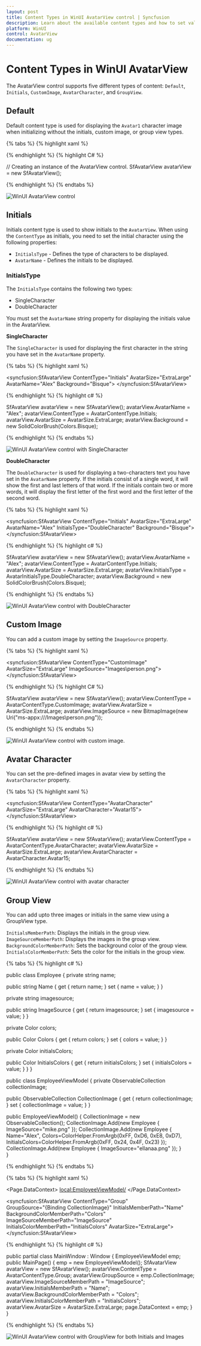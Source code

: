 ```yaml
---
layout: post 
title: Content Types in WinUI AvatarView control | Syncfusion
description: Learn about the available content types and how to set values for them in the WinUI AvatarView control.
platform: WinUI
control: AvatarView
documentation: ug
---
```


# Content Types in WinUI AvatarView

The AvatarView control supports five different types of content: `Default`, `Initials`, `CustomImage`, `AvatarCharacter`, and `GroupView`.

## Default

Default content type is used for displaying the `Avatar1` character image when initializing without the initials, custom image, or group view types.

{% tabs %}
{% highlight xaml %}

<Grid>
<syncfusion:SfAvatarView />
</Grid>

{% endhighlight %} 
{% highlight C# %}

// Creating an instance of the AvatarView control.
SfAvatarView avatarView = new SfAvatarView();
           
{% endhighlight %}
{% endtabs %}

![WinUI AvatarView control](avatarview_images/winui_avatarview.png)

## Initials 

Initials content type is used to show initials to the `AvatarView`. When using the `ContentType` as initials, you need to set the initial character using the following properties:

* `InitialsType` - Defines the type of characters to be displayed.  
* `AvatarName` - Defines the initials to be displayed.

### InitialsType

The `InitialsType` contains the following two types:

* SingleCharacter
* DoubleCharacter

You must set the `AvatarName` string property for displaying the initials value in the AvatarView.

**SingleCharacter**

The `SingleCharacter` is used for displaying the first character in the string you have set in the `AvatarName` property.

{% tabs %}
{% highlight xaml %}

<syncfusion:SfAvatarView ContentType="Initials"
                         AvatarSize="ExtraLarge"
                         AvatarName="Alex"
                         Background="Bisque">
</syncfusion:SfAvatarView>

{% endhighlight %}
{% highlight c# %}
             
SfAvatarView avatarView = new SfAvatarView();
avatarView.AvatarName = "Alex";
avatarView.ContentType = AvatarContentType.Initials;
avatarView.AvatarSize = AvatarSize.ExtraLarge;
avatarView.Background = new SolidColorBrush(Colors.Bisque);

{% endhighlight %}
{% endtabs %}

![WinUI AvatarView control with SingleCharacter](avatarview_images/winui_initials_avatarview.png)

**DoubleCharacter**

The `DoubleCharacter` is used for displaying a two-characters text you have set in the `AvatarName` property. If the initials consist of a single word, it will show the first and last letters of that word. If the initials contain two or more words, it will display the first letter of the first word and the first letter of the second word.

{% tabs %}
{% highlight xaml %}

<syncfusion:SfAvatarView ContentType="Initials"
                         AvatarSize="ExtraLarge"
                         AvatarName="Alex"
                         InitialsType="DoubleCharacter"
                         Background="Bisque">
</syncfusion:SfAvatarView>

{% endhighlight %}
{% highlight c# %}
          
SfAvatarView avatarView = new SfAvatarView();
avatarView.AvatarName = "Alex";
avatarView.ContentType = AvatarContentType.Initials;
avatarView.AvatarSize = AvatarSize.ExtraLarge;
avatarView.InitialsType = AvatarInitialsType.DoubleCharacter;
avatarView.Background = new SolidColorBrush(Colors.Bisque);

{% endhighlight %}
{% endtabs %}

![WinUI AvatarView control with DoubleCharacter](avatarview_images/winui_doubleinitials_avatarview.png)

## Custom Image

You can add a custom image by setting the `ImageSource` property.

{% tabs %}
{% highlight xaml %}

<syncfusion:SfAvatarView ContentType="CustomImage"
                         AvatarSize="ExtraLarge"
                         ImageSource="Images\person.png">
</syncfusion:SfAvatarView>

{% endhighlight %} 
{% highlight C# %}

SfAvatarView avatarView = new SfAvatarView();
avatarView.ContentType = AvatarContentType.CustomImage;
avatarView.AvatarSize = AvatarSize.ExtraLarge;
avatarView.ImageSource = new BitmapImage(new Uri("ms-appx:///Images\\person.png"));
           
{% endhighlight %}
{% endtabs %}

![WinUI AvatarView control with custom image.](avatarview_images/winui_imagesource_avatarview.png)

## Avatar Character

You can set the pre-defined images in avatar view by setting the `AvatarCharacter` property.

{% tabs %}
{% highlight xaml %}

<syncfusion:SfAvatarView ContentType="AvatarCharacter"
                         AvatarSize="ExtraLarge"
                         AvatarCharacter="Avatar15">
</syncfusion:SfAvatarView>

{% endhighlight %}
{% highlight c# %}
            
SfAvatarView avatarView = new SfAvatarView();
avatarView.ContentType = AvatarContentType.AvatarCharacter;
avatarView.AvatarSize = AvatarSize.ExtraLarge;
avatarView.AvatarCharacter = AvatarCharacter.Avatar15;
            
{% endhighlight %}
{% endtabs %}

![WinUI AvatarView control with avatar character](avatarview_images/winui_avatarcharacter_avatarview.png)

## Group View 

You can add upto three images or initials in the same view using a GroupView type.

`InitialsMemberPath`: Displays the initials in the group view.
`ImageSourceMemberPath`: Displays the images in the group view.
`BackgroundColorMemberPath`: Sets the background color of the group view.
`InitialsColorMemberPath`: Sets the color for the initials in the group view.

{% tabs %}
{% highlight c# %}

public class Employee
{
   private string name;

   public string Name
   {
      get { return name; }
      set { name = value; }
   }

   private string imagesource;

   public string ImageSource
   {
      get { return imagesource; }
      set { imagesource = value; }
   }

   private Color colors;

   public Color Colors
   {
      get { return colors; }
      set { colors = value; }
   }

   private Color initialsColors;

   public Color InitialsColors
   {
      get { return initialsColors; }
      set { initialsColors = value; }
   }
}

public class EmployeeViewModel
{
   private ObservableCollection<Employee> collectionImage;

   public ObservableCollection<Employee> CollectionImage
   {
      get { return collectionImage; }
      set { collectionImage = value; }
   }

   public EmployeeViewModel()
   {
      CollectionImage = new ObservableCollection<Employee>();
      CollectionImage.Add(new Employee { ImageSource="mike.png" });
      CollectionImage.Add(new Employee {  Name="Alex", Colors=ColorHelper.FromArgb(0xFF, 0xD6, 0xE8, 0xD7), InitialsColors=ColorHelper.FromArgb(0xFF, 0x24, 0x4F, 0x23) });
      CollectionImage.Add(new Employee { ImageSource="ellanaa.png" });
   }    
}

{% endhighlight %}
{% endtabs %}

{% tabs %}
{% highlight xaml %}

<Page.DataContext>
    <local:EmployeeViewModel/>
</Page.DataContext>

<syncfusion:SfAvatarView ContentType="Group"   
                         GroupSource="{Binding CollectionImage}"
                         InitialsMemberPath="Name"
                         BackgroundColorMemberPath="Colors"
                         ImageSourceMemberPath="ImageSource"
                         InitialsColorMemberPath="InitialsColors"
                         AvatarSize="ExtraLarge">
</syncfusion:SfAvatarView>

{% endhighlight %}
{% highlight c# %}

public partial class MainWindow : Window
{
   EmployeeViewModel emp;
   public MainPage()
   {
      emp = new EmployeeViewModel();
      SfAvatarView avatarView = new SfAvatarView();
      avatarView.ContentType = AvatarContentType.Group;
      avatarView.GroupSource = emp.CollectionImage;
      avatarView.ImageSourceMemberPath = "ImageSource";
      avatarView.InitialsMemberPath = "Name";
      avatarView.BackgroundColorMemberPath = "Colors";
      avatarView.InitialsColorMemberPath = "InitialsColors";
      avatarView.AvatarSize = AvatarSize.ExtraLarge;
      page.DataContext = emp;
   }
}

{% endhighlight %}
{% endtabs %}

![WinUI AvatarView control with GroupView for both Initials and Images](avatarview_images/winui_groupsource_avatarview.png)